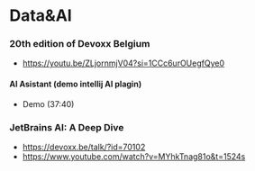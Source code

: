 # Data&AI

### 20th edition of Devoxx Belgium
* https://youtu.be/ZLjornmjV04?si=1CCc6urOUegfQye0
#### AI Asistant (demo intellij AI plagin)
* Demo (37:40)

### JetBrains AI: A Deep Dive
* https://devoxx.be/talk/?id=70102
* https://www.youtube.com/watch?v=MYhkTnag81o&t=1524s
